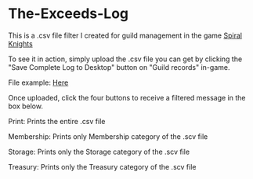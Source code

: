 # The-Exceeds-Log

This is a .csv file filter I created for guild management in the game [Spiral Knights](https://www.spiralknights.com "Spiral Knight's Homepage")

To see it in action, simply upload the .csv file you can get by clicking the "Save Complete Log to Desktop" button on "Guild records" in-game.

File example: [Here](https://drive.google.com/file/d/1l6BxHS6t1kriaNpU2HdKh0aUY3i0CGqW/view?usp=sharing ".csv file example")

Once uploaded, click the four buttons to receive a filtered message in the box below.

Print: Prints the entire .csv file

Membership: Prints only Membership category of the .scv file

Storage: Prints only the Storage category of the .scv file

Treasury: Prints only the Treasury category of the .scv file
